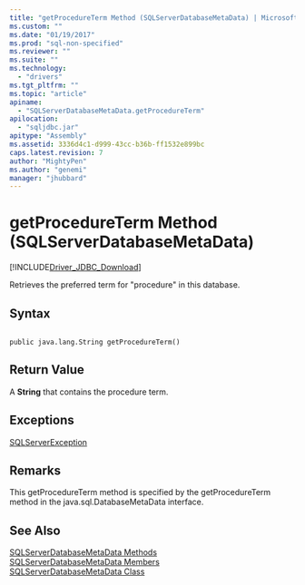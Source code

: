 ```yaml
---
title: "getProcedureTerm Method (SQLServerDatabaseMetaData) | Microsoft Docs"
ms.custom: ""
ms.date: "01/19/2017"
ms.prod: "sql-non-specified"
ms.reviewer: ""
ms.suite: ""
ms.technology: 
  - "drivers"
ms.tgt_pltfrm: ""
ms.topic: "article"
apiname: 
  - "SQLServerDatabaseMetaData.getProcedureTerm"
apilocation: 
  - "sqljdbc.jar"
apitype: "Assembly"
ms.assetid: 3336d4c1-d999-43cc-b36b-ff1532e899bc
caps.latest.revision: 7
author: "MightyPen"
ms.author: "genemi"
manager: "jhubbard"
---
```

# getProcedureTerm Method (SQLServerDatabaseMetaData)
[!INCLUDE[Driver_JDBC_Download](../../../includes/driver_jdbc_download.md)]

  Retrieves the preferred term for "procedure" in this database.  
  
## Syntax  
  
```  
  
public java.lang.String getProcedureTerm()  
```  
  
## Return Value  
 A **String** that contains the procedure term.  
  
## Exceptions  
 [SQLServerException](../../../connect/jdbc/reference/sqlserverexception-class.md)  
  
## Remarks  
 This getProcedureTerm method is specified by the getProcedureTerm method in the java.sql.DatabaseMetaData interface.  
  
## See Also  
 [SQLServerDatabaseMetaData Methods](../../../connect/jdbc/reference/sqlserverdatabasemetadata-methods.md)   
 [SQLServerDatabaseMetaData Members](../../../connect/jdbc/reference/sqlserverdatabasemetadata-members.md)   
 [SQLServerDatabaseMetaData Class](../../../connect/jdbc/reference/sqlserverdatabasemetadata-class.md)  
  
  